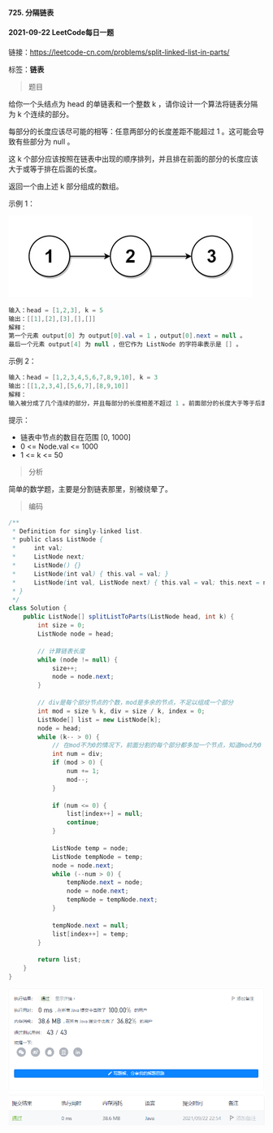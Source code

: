 #### 725. 分隔链表

#### 2021-09-22 LeetCode每日一题

链接：https://leetcode-cn.com/problems/split-linked-list-in-parts/

标签：**链表**

> 题目

给你一个头结点为 head 的单链表和一个整数 k ，请你设计一个算法将链表分隔为 k 个连续的部分。

每部分的长度应该尽可能的相等：任意两部分的长度差距不能超过 1 。这可能会导致有些部分为 null 。

这 k 个部分应该按照在链表中出现的顺序排列，并且排在前面的部分的长度应该大于或等于排在后面的长度。

返回一个由上述 k 部分组成的数组。

示例 1：

![img](725.分隔链表.assets/split1-lc.jpg)

```java
输入：head = [1,2,3], k = 5
输出：[[1],[2],[3],[],[]]
解释：
第一个元素 output[0] 为 output[0].val = 1 ，output[0].next = null 。
最后一个元素 output[4] 为 null ，但它作为 ListNode 的字符串表示是 [] 。
```

示例 2：

```java
输入：head = [1,2,3,4,5,6,7,8,9,10], k = 3
输出：[[1,2,3,4],[5,6,7],[8,9,10]]
解释：
输入被分成了几个连续的部分，并且每部分的长度相差不超过 1 。前面部分的长度大于等于后面部分的长度。
```


提示：

- 链表中节点的数目在范围 [0, 1000]
- 0 <= Node.val <= 1000
- 1 <= k <= 50

> 分析

简单的数学题，主要是分割链表那里，别被绕晕了。

> 编码

```java
/**
 * Definition for singly-linked list.
 * public class ListNode {
 *     int val;
 *     ListNode next;
 *     ListNode() {}
 *     ListNode(int val) { this.val = val; }
 *     ListNode(int val, ListNode next) { this.val = val; this.next = next; }
 * }
 */
class Solution {
    public ListNode[] splitListToParts(ListNode head, int k) {
        int size = 0;
        ListNode node = head;

        // 计算链表长度
        while (node != null) {
            size++;
            node = node.next;
        }

        // div是每个部分节点的个数，mod是多余的节点，不足以组成一个部分
        int mod = size % k, div = size / k, index = 0;
        ListNode[] list = new ListNode[k];
        node = head;
        while (k-- > 0) {
            // 在mod不为0的情况下，前面分割的每个部分都多加一个节点，知道mod为0
            int num = div;
            if (mod > 0) {
                num += 1;
                mod--;
            }

            if (num <= 0) {
                list[index++] = null;
                continue;
            }

            ListNode temp = node;
            ListNode tempNode = temp;
            node = node.next;
            while (--num > 0) {
                tempNode.next = node;
                node = node.next;
                tempNode = tempNode.next;
            }

            tempNode.next = null;
            list[index++] = temp;
        }

        return list;
    }
}
```

![image-20210922225423695](725.分隔链表.assets/image-20210922225423695.png)